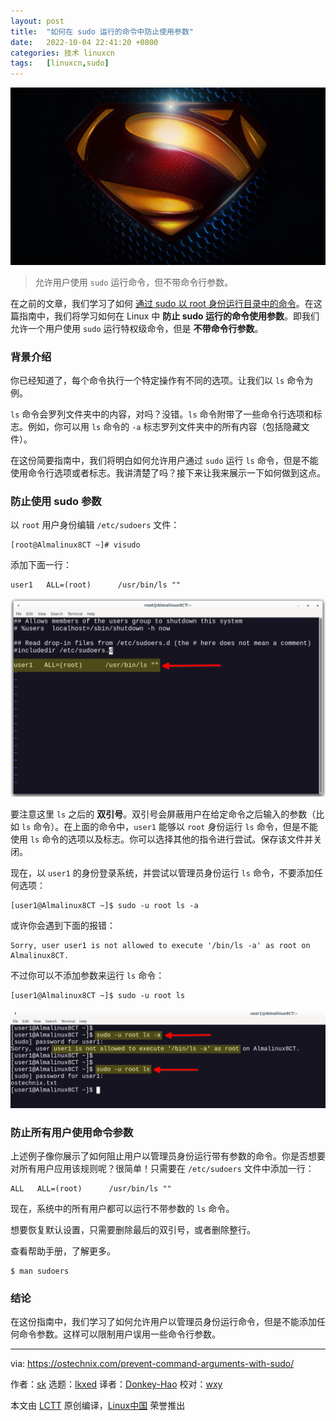 ```yaml
---
layout: post
title:	"如何在 sudo 运行的命令中防止使用参数"
date:	2022-10-04 22:41:20 +0800 
categories:	技术 linuxcn 
tags:	[linuxcn,sudo]
---
```



![](/Asserts/Images/album/202210/04/224059k9jl5kzhlhw5d98j.jpg)



> 
> 允许用户使用 `sudo` 运行命令，但不带命令行参数。
> 
> 
> 


在之前的文章，我们学习了如何 [通过 sudo 以 root 身份运行目录中的命令](https://ostechnix.com/run-programs-in-a-directory-via-sudo/)。在这篇指南中，我们将学习如何在 Linux 中 **防止 sudo 运行的命令使用参数**。即我们允许一个用户使用 `sudo` 运行特权级命令，但是 **不带命令行参数**。


### 背景介绍


你已经知道了，每个命令执行一个特定操作有不同的选项。让我们以 `ls` 命令为例。


`ls` 命令会罗列文件夹中的内容，对吗？没错。`ls` 命令附带了一些命令行选项和标志。例如，你可以用 `ls` 命令的 `-a` 标志罗列文件夹中的所有内容（包括隐藏文件）。


在这份简要指南中，我们将明白如何允许用户通过 `sudo` 运行 `ls` 命令，但是不能使用命令行选项或者标志。我讲清楚了吗？接下来让我来展示一下如何做到这点。


### 防止使用 sudo 参数


以 `root` 用户身份编辑 `/etc/sudoers` 文件：



```
[root@Almalinux8CT ~]# visudo

```

添加下面一行：



```
user1   ALL=(root)      /usr/bin/ls ""

```

![Deny Command Arguments With Sudo](/Asserts/Images/album/202210/04/224120elpwup1pd2wwawwg.png)


要注意这里 `ls` 之后的 **双引号**。双引号会屏蔽用户在给定命令之后输入的参数（比如 `ls` 命令）。在上面的命令中，`user1` 能够以 `root` 身份运行 `ls` 命令，但是不能使用 `ls` 命令的选项以及标志。你可以选择其他的指令进行尝试。保存该文件并关闭。


现在，以 `user1` 的身份登录系统，并尝试以管理员身份运行 `ls` 命令，不要添加任何选项：



```
[user1@Almalinux8CT ~]$ sudo -u root ls -a

```

或许你会遇到下面的报错：



```
Sorry, user user1 is not allowed to execute '/bin/ls -a' as root on Almalinux8CT.

```

不过你可以不添加参数来运行 `ls` 命令：



```
[user1@Almalinux8CT ~]$ sudo -u root ls

```

![Prevent Command Arguments With Sudo](/Asserts/Images/album/202210/04/224121nk0kmfiv2ys4sdyu.png)


### 防止所有用户使用命令参数


上述例子像你展示了如何阻止用户以管理员身份运行带有参数的命令。你是否想要对所有用户应用该规则呢？很简单！只需要在 `/etc/sudoers` 文件中添加一行：



```
ALL   ALL=(root)      /usr/bin/ls ""

```

现在，系统中的所有用户都可以运行不带参数的 `ls` 命令。


想要恢复默认设置，只需要删除最后的双引号，或者删除整行。


查看帮助手册，了解更多。



```
$ man sudoers

```

### 结论


在这份指南中，我们学习了如何允许用户以管理员身份运行命令，但是不能添加任何命令参数。这样可以限制用户误用一些命令行参数。




---


via: <https://ostechnix.com/prevent-command-arguments-with-sudo/>


作者：[sk](https://ostechnix.com/author/sk/) 选题：[lkxed](https://github.com/lkxed) 译者：[Donkey-Hao](https://github.com/Donkey-Hao) 校对：[wxy](https://github.com/wxy)


本文由 [LCTT](https://github.com/LCTT/TranslateProject) 原创编译，[Linux中国](https://linux.cn/) 荣誉推出
